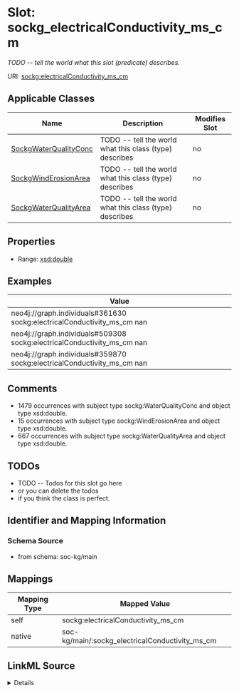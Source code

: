 

# Slot: sockg_electricalConductivity_ms_cm


_TODO -- tell the world what this slot (predicate) describes._





URI: [sockg:electricalConductivity_ms_cm](http://www.semanticweb.org/sockg/ontologies/2024/0/soil-carbon-ontology/electricalConductivity_ms_cm)



<!-- no inheritance hierarchy -->





## Applicable Classes

| Name | Description | Modifies Slot |
| --- | --- | --- |
| [SockgWaterQualityConc](../classes/SockgWaterQualityConc.md) | TODO -- tell the world what this class (type) describes |  no  |
| [SockgWindErosionArea](../classes/SockgWindErosionArea.md) | TODO -- tell the world what this class (type) describes |  no  |
| [SockgWaterQualityArea](../classes/SockgWaterQualityArea.md) | TODO -- tell the world what this class (type) describes |  no  |







## Properties

* Range: [xsd:double](http://www.w3.org/2001/XMLSchema#double)






## Examples

| Value |
| --- |
| neo4j://graph.individuals#361630 sockg:electricalConductivity_ms_cm nan |
| neo4j://graph.individuals#509308 sockg:electricalConductivity_ms_cm nan |
| neo4j://graph.individuals#359870 sockg:electricalConductivity_ms_cm nan |

## Comments

* 1479 occurrences with subject type sockg:WaterQualityConc and object type xsd:double.
* 15 occurrences with subject type sockg:WindErosionArea and object type xsd:double.
* 667 occurrences with subject type sockg:WaterQualityArea and object type xsd:double.

## TODOs

* TODO -- Todos for this slot go here
* or you can delete the todos
* if you think the class is perfect.

## Identifier and Mapping Information







### Schema Source


* from schema: soc-kg/main




## Mappings

| Mapping Type | Mapped Value |
| ---  | ---  |
| self | sockg:electricalConductivity_ms_cm |
| native | soc-kg/main/:sockg_electricalConductivity_ms_cm |




## LinkML Source

<details>
```yaml
name: sockg_electricalConductivity_ms_cm
description: TODO -- tell the world what this slot (predicate) describes.
todos:
- TODO -- Todos for this slot go here
- or you can delete the todos
- if you think the class is perfect.
comments:
- 1479 occurrences with subject type sockg:WaterQualityConc and object type xsd:double.
- 15 occurrences with subject type sockg:WindErosionArea and object type xsd:double.
- 667 occurrences with subject type sockg:WaterQualityArea and object type xsd:double.
examples:
- value: neo4j://graph.individuals#361630 sockg:electricalConductivity_ms_cm nan
- value: neo4j://graph.individuals#509308 sockg:electricalConductivity_ms_cm nan
- value: neo4j://graph.individuals#359870 sockg:electricalConductivity_ms_cm nan
from_schema: soc-kg/main
rank: 1000
slot_uri: sockg:electricalConductivity_ms_cm
alias: sockg_electricalConductivity_ms_cm
domain_of:
- sockg_WaterQualityArea
- sockg_WaterQualityConc
- sockg_WindErosionArea
range: double

```
</details>